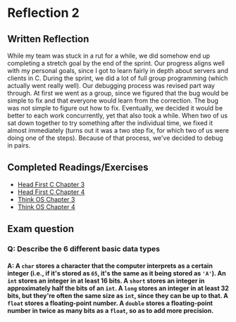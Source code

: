 # Reflection 2

## Written Reflection

While my team was stuck in a rut for a while, we did somehow end up completing a stretch goal by the end of the sprint. Our progress aligns well with my personal goals, since I got to learn fairly in depth about servers and clients in C. During the sprint, we did a lot of full group programming (which actually went really well). Our debugging process was revised part way through. At first we went as a group, since we figured that the bug would be simple to fix and that everyone would learn from the correction. The bug was not simple to figure out how to fix. Eventually, we decided it would be better to each work concurrently, yet that also took a while. When two of us sat down together to try something after the individual time, we fixed it almost immediately (turns out it was a two step fix, for which two of us were doing one of the steps). Because of that process, we've decided to debug in pairs.

## Completed Readings/Exercises

- [Head First C Chapter 3](https://github.com/jsutker/ExercisesInC/tree/master/exercises/ex03)
- [Head First C Chapter 4](https://github.com/jsutker/ExercisesInC/tree/master/exercises/ex04)
- [Think OS Chapter 3](https://github.com/jsutker/ExercisesInC/tree/master/reading_questions)
- [Think OS Chapter 4](https://github.com/jsutker/ExercisesInC/tree/master/reading_questions)

## Exam question

### Q: Describe the 6 different basic data types

#### A: A `char` stores a character that the computer interprets as a certain integer (i.e., if it's stored as `65`, it's the same as it being stored as `'A'`). An `int` stores an integer in at least 16 bits. A `short` stores an integer in approximately half the bits of an `int`. A `long` stores an integer in at least 32 bits, but they're often the same size as `int`, since they can be up to that. A `float` stores a floating-point number. A `double` stores a floating-point number in twice as many bits as a `float`, so as to add more precision.